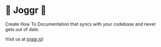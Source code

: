 # 🏃 Joggr 🏃

Create How To Documentation that syncs with your codebase and never gets out of date.

Visit us at [joggr.io](https://joggr.io)!
